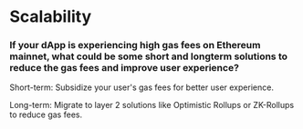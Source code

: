 # Scalability

### If your dApp is experiencing high gas fees on Ethereum mainnet, what could be some short and longterm solutions to reduce the gas fees and improve user experience?

Short-term: Subsidize your user's gas fees for better user experience.

Long-term: Migrate to layer 2 solutions like Optimistic Rollups or ZK-Rollups to reduce gas fees.
